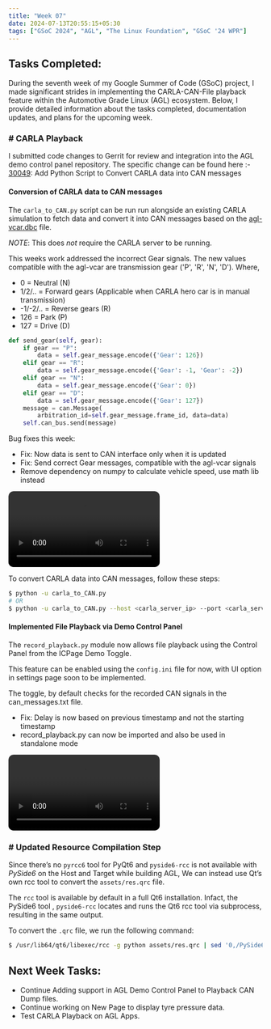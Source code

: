 ```yaml
---
title: "Week 07"
date: 2024-07-13T20:55:15+05:30
tags: ["GSoC 2024", "AGL", "The Linux Foundation", "GSoC '24 WPR"]
---
```


## Tasks Completed:

During the seventh week of my Google Summer of Code (GSoC) project, I made significant strides in implementing the CARLA-CAN-File playback feature within the Automotive Grade Linux (AGL) ecosystem. Below, I provide detailed information about the tasks completed, documentation updates, and plans for the upcoming week.

### # CARLA Playback

I submitted code changes to Gerrit for review and integration into the AGL demo control panel repository. The specific change can be found here :- [30049](https://gerrit.automotivelinux.org/gerrit/c/src/agl-demo-control-panel/+/30049): Add Python Script to Convert CARLA data into CAN messages

#### Conversion of CARLA data to CAN messages

The `carla_to_CAN.py` script can be run run alongside an existing CARLA simulation to fetch data and convert it into CAN messages based on the [agl-vcar.dbc](https://git.automotivelinux.org/src/agl-dbc/plain/agl-vcar.dbc) file.

_NOTE_: This does *not* require the CARLA server to be running.

This weeks work addressed the incorrect Gear signals. The new values compatible with the agl-vcar are transmission gear ('P', 'R', 'N', 'D'). Where, 

- 0 = Neutral (N)
- 1/2/.. = Forward gears (Applicable when CARLA hero car is in manual transmission)
- -1/-2/.. = Reverse gears (R) 
- 126 = Park (P)
- 127 = Drive (D)

```python
def send_gear(self, gear):
    if gear == "P":
        data = self.gear_message.encode({'Gear': 126})
    elif gear == "R":
        data = self.gear_message.encode({'Gear': -1, 'Gear': -2})
    elif gear == "N":
        data = self.gear_message.encode({'Gear': 0})
    elif gear == "D":
        data = self.gear_message.encode({'Gear': 127})
    message = can.Message(
        arbitration_id=self.gear_message.frame_id, data=data)
    self.can_bus.send(message)
```

Bug fixes this week:
- Fix: Now data is sent to CAN interface only when it is updated
- Fix: Send correct Gear messages, compatible with the agl-vcar signals
- Remove dependency on numpy to calculate vehicle speed, use math lib instead

<video src="./CARLA_CAN.mp4" controls="controls" style="max-width: auto; border-radius: 10px">
</video>

To convert CARLA data into CAN messages, follow these steps:

```bash
$ python -u carla_to_CAN.py
# OR
$ python -u carla_to_CAN.py --host <carla_server_ip> --port <carla_server_port>
```

#### Implemented File Playback via Demo Control Panel

The `record_playback.py` module now allows file playback using the Control Panel from the ICPage Demo Toggle.

This feature can be enabled using the `config.ini` file for now, with UI option in settings page soon to be implemented.

The toggle, by default checks for the recorded CAN signals in the can_messages.txt file.

- Fix: Delay is now based on previous timestamp and not the starting timestamp
- record_playback.py can now be imported and also be used in standalone mode

<video src="./FilePlayback.mp4" controls="controls" style="max-width: auto; border-radius: 10px">
</video>

### # Updated Resource Compilation Step

Since there’s no `pyrcc6` tool for PyQt6 and `pyside6-rcc` is not available with *PySide6* on the Host and Target while building AGL, We can instead use Qt’s own rcc tool to convert the `assets/res.qrc` file.

The `rcc` tool is available by default in a full Qt6 installation. Infact, the PySide6 tool , `pyside6-rcc` locates and runs the Qt6 rcc tool via subprocess, resulting in the same output.

To convert the `.qrc` file, we run the following command:

```bash
$ /usr/lib64/qt6/libexec/rcc -g python assets/res.qrc | sed '0,/PySide6/s//PyQt6/' > res_rc.py
```

## Next Week Tasks:

- Continue Adding support in AGL Demo Control Panel to Playback CAN Dump files.
- Continue working on New Page to display tyre pressure data.
- Test CARLA Playback on AGL Apps.